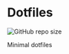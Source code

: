 # Dotfiles

![GitHub repo size](https://img.shields.io/github/repo-size/leugimkm/dotfiles)

Minimal dotfiles
